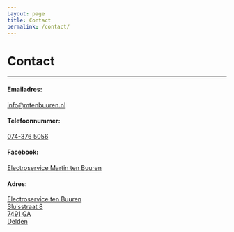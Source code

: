 ```yaml
---
Layout: page
title: Contact
permalink: /contact/
---
```


# Contact

***

#### Emailadres:

[info@mtenbuuren.nl](mailto:info@mtenbuuren.nl)

#### Telefoonnummer:

[074-376 5056](tel:+31743765056)

#### Facebook:
[Electroservice Martin ten Buuren](https://www.facebook.com/ElectroservicetenBuuren/)

#### Adres:


<a href="https://www.google.nl/maps/place/Electro+Service+ten+Buuren+B.V./@52.2545066,6.6969394,17z/data=!3m1!4b1!4m5!3m4!1s0x47b80c1e5d077e5b:0x548728ad651e0a15!8m2!3d52.2545033!4d6.699128" target="_blank">
Electroservice ten Buuren<br/>
Sluisstraat 8<br/>
7491 GA<br/>
Delden